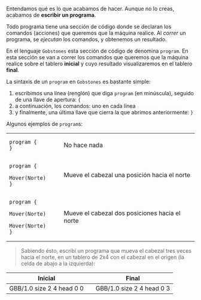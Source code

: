 Entendamos qué es lo que acabamos de hacer. Aunque no lo creas, acabamos de **escribir un programa**.

Todo programa tiene una sección de código donde se declaran los comandos (acciones) que queremos que la máquina realice. Al *correr* un programa, se *ejecutan* los comandos, y obtenemos un resultado. 

En el lenguaje `Gobstones` esta sección de código de denomina `program`. En esta sección se van a correr los comandos que queremos que la máquina realice sobre el tablero **inicial** y cuyo resultado visualizaremos en el tablero **final**.

La sintaxis de un `program` en `Gobstones` es bastante simple:

1. escribimos una línea (renglón) que diga `program` (en minúscula), seguido de una llave de apertura: `{`
1. a continuación, los comandos: uno en cada línea
1. y finalmente, una última llave que cierra la que abrimos anteriormente: `}`

Algunos ejemplos de `program`s:

<table class= "table" style="width:100%">
  <tbody>
  <tr>
    <td style="text-align: left">  
      <pre class="highlight gobstones"><code><span class="kr">program </span>{
}</code></pre>
    </td>
    <td style="text-align: center"><i class="fa fa-arrow-right"></i></td> 
    <td style="text-align: left">
No hace nada
    </td>
  </tr>
  <tr>
    <td style="text-align: left">  
      <pre class="highlight gobstones"><code><span class="kr">program </span>{
  Mover(Norte)
}</code></pre>
    </td>
    <td style="text-align: center"><i class="fa fa-arrow-right"></i></td> 
    <td style="text-align: left">
Mueve el cabezal una posición hacia el norte
    </td>
  </tr>
  <tr>
    <td style="text-align: left">  
      <pre class="highlight gobstones"><code><span class="kr">program </span>{
  Mover(Norte)
  Mover(Norte)
}</code></pre>
    </td>
    <td style="text-align: center"><i class="fa fa-arrow-right"></i></td> 
    <td style="text-align: left">
Mueve el cabezal dos posiciones hacia el norte
    </td>
  </tr>
  <tbody>
</table>



> Sabiendo ésto, escribí un programa que mueva el cabezal tres veces hacia el norte, en un tablero de 2x4 con el cabezal en el origen (la celda de abajo a la izquierda):

<table class= "table" style="width:100%">
  <thead>
  <tr>
    <th style="text-align: center">Inicial</th>
    <th style="text-align: center"></th> 
    <th style="text-align: center">Final</th>
  </tr>
  </thead>
  <tbody>
  <tr>
    <td style="text-align: center">  
      <gs-board>
        GBB/1.0
        size 2 4
        head 0 0
      </gs-board>
    </td>
    <td style="text-align: center"><i class="fa fa-arrow-right"></i></td> 
    <td style="text-align: center">
      <gs-board>
        GBB/1.0
        size 2 4
        head 0 3
      </gs-board>
    </td>
  </tr>
  <tbody>
</table>
